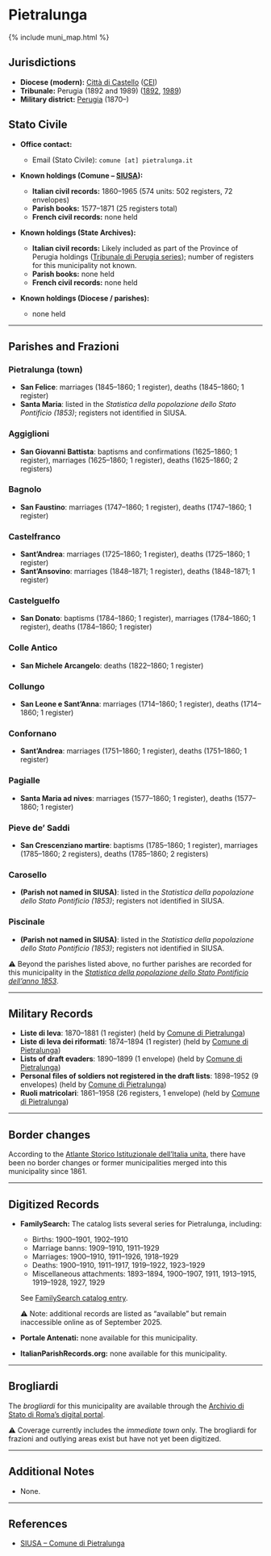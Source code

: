 # Pietralunga

{% include muni_map.html %}

## Jurisdictions

* **Diocese (modern):** [Città di Castello](../dio/castello.md) ([CEI](https://www.chiesacattolica.it/annuario-cei/ricerca-parrocchie/))
* **Tribunale:** Perugia (1892 and 1989) ([1892](https://www.google.it/books/edition/Bollettino_ufficiale_del_Ministero_di_gr/kRXd4t5fK-0C?hl=en&gbpv=1&pg=PA457&printsec=frontcover), [1989](https://www.google.it/books/edition/Gazzetta_ufficiale_della_Repubblica_ital/-Z6nogg-qMQC?hl=en&gbpv=1&pg=RA8-PA38&printsec=frontcover))
* **Military district:** [Perugia](../mil/perugia.md) (1870–)

## Stato Civile

* **Office contact:**

  * Email (Stato Civile): `comune [at] pietralunga.it`

* **Known holdings (Comune – [SIUSA](https://siusa-archivi.cultura.gov.it/cgi-bin/siusa/pagina.pl?TipoPag=comparc&Chiave=257580)):**

  * **Italian civil records:** 1860–1965 (574 units: 502 registers, 72 envelopes)
  * **Parish books:** 1577–1871 (25 registers total)
  * **French civil records:** none held

* **Known holdings (State Archives):**

  * **Italian civil records:** Likely included as part of the Province of Perugia holdings ([Tribunale di Perugia series](http://dati.san.beniculturali.it/SAN/complarc_IT-AS-PG_san.cat.complArch.96907)); number of registers for this municipality not known.
  * **Parish books:** none held
  * **French civil records:** none held

* **Known holdings (Diocese / parishes):**

  * none held

---

## Parishes and Frazioni

### Pietralunga (town)

* **San Felice**: marriages (1845–1860; 1 register), deaths (1845–1860; 1 register)
* **Santa Maria**: listed in the *Statistica della popolazione dello Stato Pontificio (1853)*; registers not identified in SIUSA.

### Aggiglioni

* **San Giovanni Battista**: baptisms and confirmations (1625–1860; 1 register), marriages (1625–1860; 1 register), deaths (1625–1860; 2 registers)

### Bagnolo

* **San Faustino**: marriages (1747–1860; 1 register), deaths (1747–1860; 1 register)

### Castelfranco

* **Sant’Andrea**: marriages (1725–1860; 1 register), deaths (1725–1860; 1 register)
* **Sant’Ansovino**: marriages (1848–1871; 1 register), deaths (1848–1871; 1 register)

### Castelguelfo

* **San Donato**: baptisms (1784–1860; 1 register), marriages (1784–1860; 1 register), deaths (1784–1860; 1 register)

### Colle Antico

* **San Michele Arcangelo**: deaths (1822–1860; 1 register)

### Collungo

* **San Leone e Sant’Anna**: marriages (1714–1860; 1 register), deaths (1714–1860; 1 register)

### Confornano

* **Sant’Andrea**: marriages (1751–1860; 1 register), deaths (1751–1860; 1 register)

### Pagialle

* **Santa Maria ad nives**: marriages (1577–1860; 1 register), deaths (1577–1860; 1 register)

### Pieve de’ Saddi

* **San Crescenziano martire**: baptisms (1785–1860; 1 register), marriages (1785–1860; 2 registers), deaths (1785–1860; 2 registers)

### Carosello

* **(Parish not named in SIUSA)**: listed in the *Statistica della popolazione dello Stato Pontificio (1853)*; registers not identified in SIUSA.

### Piscinale

* **(Parish not named in SIUSA)**: listed in the *Statistica della popolazione dello Stato Pontificio (1853)*; registers not identified in SIUSA.

⚠️ Beyond the parishes listed above, no further parishes are recorded for this municipality in the *[Statistica della popolazione dello Stato Pontificio dell’anno 1853](https://www.google.it/books/edition/Statistics_della_popolazione_dello_Stato/v6dCAQAAMAAJ)*.

---

## Military Records

* **Liste di leva**: 1870–1881 (1 register) (held by [Comune di Pietralunga](https://siusa-archivi.cultura.gov.it/cgi-bin/siusa/pagina.pl?TipoPag=comparc&Chiave=309578&RicVM=ricercasemplice&RicProgetto=reg%2dumb&RicPag=2&RicFrmRicSemplice=Liste%20di%20leva&RicSez=complessi))
* **Liste di leva dei riformati**: 1874–1894 (1 register) (held by [Comune di Pietralunga](https://siusa-archivi.cultura.gov.it/cgi-bin/siusa/pagina.pl?TipoPag=comparc&Chiave=309578&RicVM=ricercasemplice&RicProgetto=reg%2dumb&RicPag=2&RicFrmRicSemplice=Liste%20di%20leva&RicSez=complessi))
* **Lists of draft evaders**: 1890–1899 (1 envelope) (held by [Comune di Pietralunga](https://siusa-archivi.cultura.gov.it/cgi-bin/siusa/pagina.pl?TipoPag=comparc&Chiave=309578&RicVM=ricercasemplice&RicProgetto=reg%2dumb&RicPag=2&RicFrmRicSemplice=Liste%20di%20leva&RicSez=complessi))
* **Personal files of soldiers not registered in the draft lists**: 1898–1952 (9 envelopes) (held by [Comune di Pietralunga](https://siusa-archivi.cultura.gov.it/cgi-bin/siusa/pagina.pl?TipoPag=comparc&Chiave=309578&RicVM=ricercasemplice&RicProgetto=reg%2dumb&RicPag=2&RicFrmRicSemplice=Liste%20di%20leva&RicSez=complessi))
* **Ruoli matricolari**: 1861–1958 (26 registers, 1 envelope) (held by [Comune di Pietralunga](https://siusa-archivi.cultura.gov.it/cgi-bin/siusa/pagina.pl?TipoPag=comparc&Chiave=309578&RicVM=ricercasemplice&RicProgetto=reg%2dumb&RicPag=2&RicFrmRicSemplice=Liste%20di%20leva&RicSez=complessi))

---

## Border changes

According to the [Atlante Storico Istituzionale dell’Italia unita](http://dati.san.beniculturali.it/asi/local/), there have been no border changes or former municipalities merged into this municipality since 1861.

---

## Digitized Records

* **FamilySearch:** The catalog lists several series for Pietralunga, including:

  * Births: 1900–1901, 1902–1910
  * Marriage banns: 1909–1910, 1911–1929
  * Marriages: 1900–1910, 1911–1926, 1918–1929
  * Deaths: 1900–1910, 1911–1917, 1919–1922, 1923–1929
  * Miscellaneous attachments: 1893–1894, 1900–1907, 1911, 1913–1915, 1919–1928, 1927, 1929

  See [FamilySearch catalog entry](https://www.familysearch.org/it/search/catalog/835655).

  ⚠️ Note: additional records are listed as “available” but remain inaccessible online as of September 2025.

* **Portale Antenati:** none available for this municipality.

* **ItalianParishRecords.org:** none available for this municipality.

---

## Brogliardi

The *brogliardi* for this municipality are available through the [Archivio di Stato di Roma’s digital portal](https://imagoarchiviodistatoroma.cultura.gov.it/Gregoriano/s_brogliardi.php?Provincia=Perugia&Denominazione=Pietra%20Lunga).

⚠️ Coverage currently includes the *immediate town* only. The brogliardi for frazioni and outlying areas exist but have not yet been digitized.

---

## Additional Notes

* None.

---

## References

* [SIUSA – Comune di Pietralunga](https://siusa-archivi.cultura.gov.it/cgi-bin/siusa/pagina.pl?TipoPag=comparc&Chiave=257580)
